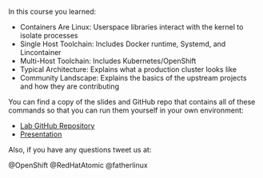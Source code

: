 In this course you learned:

- Containers Are Linux: Userspace libraries interact with the kernel to isolate processes
- Single Host Toolchain: Includes Docker runtime, Systemd, and Lincontainer
- Multi-Host Toolchain: Includes Kubernetes/OpenShift
- Typical Architecture: Explains what a production cluster looks like
- Community Landscape: Explains the basics of the upstream projects and how they are contributing

You can find a copy of the slides and GitHub repo that contains all of these commands so that you can run them yourself in your own environment:

- [Lab GitHub Repository](https://github.com/fatherlinux/intro-katacoda)
- [Presentation](https://docs.google.com/presentation/d/1fC9cKR2-kFW5l-VEk0Z5_1vriYpROXOXM_5rhyVnBi4/edit#slide=id.gb6f3e2d2d_2_213)

Also, if you have any questions tweet us at:

@OpenShift @RedHatAtomic @fatherlinux
